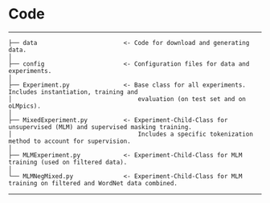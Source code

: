 Code
==============================


------------

    ├── data                        <- Code for download and generating data.
    │
    ├── config                      <- Configuration files for data and experiments.
    │
    ├── Experiment.py               <- Base class for all experiments. Includes instantiation, training and
    │                                   evaluation (on test set and on oLMpics).
    │
    ├── MixedExperiment.py          <- Experiment-Child-Class for unsupervised (MLM) and supervised masking training.
    │                                   Includes a specific tokenization method to account for supervision.
    │
    ├── MLMExperiment.py            <- Experiment-Child-Class for MLM training (used on filtered data).
    │
    └── MLMNegMixed.py              <- Experiment-Child-Class for MLM training on filtered and WordNet data combined.

--------